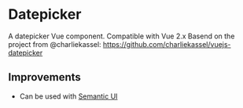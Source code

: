 # Datepicker


A datepicker Vue component. Compatible with Vue 2.x
Basend on the project from @charliekassel: https://github.com/charliekassel/vuejs-datepicker

## Improvements

* Can be used with [Semantic UI](https://semantic-ui.com/)
